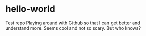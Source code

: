 # hello-world
Test repo
Playing around with Github so that I can get better and understand more.
Seems cool and not so scary. But who knows? 
